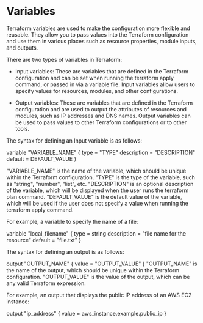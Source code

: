 
# Variables 

Terraform variables are used to make the configuration more flexible and reusable. They allow you to pass values into the Terraform configuration and use them in various places such as resource properties, module inputs, and outputs.

There are two types of variables in Terraform:

- Input variables: These are variables that are defined in the Terraform configuration and can be set when running the terraform apply command, or passed in via a variable file. Input variables allow users to specify values for resources, modules, and other configurations.

- Output variables: These are variables that are defined in the Terraform configuration and are used to output the attributes of resources and modules, such as IP addresses and DNS names. Output variables can be used to pass values to other Terraform configurations or to other tools.

The syntax for defining an Input variable is as follows:

variable "VARIABLE_NAME" {
  type        = "TYPE"
  description = "DESCRIPTION"
  default     = DEFAULT_VALUE
}

"VARIABLE_NAME" is the name of the variable, which should be unique within the Terraform configuration.
"TYPE" is the type of the variable, such as "string", "number", "list", etc.
"DESCRIPTION" is an optional description of the variable, which will be displayed when the user runs the terraform plan command.
"DEFAULT_VALUE" is the default value of the variable, which will be used if the user does not specify a value when running the terraform apply command.

For example, a variable to specify the name of a file:

variable "local_filename" {
  type        = string
  description = "file name for the resource"
  default     = "file.txt"
}


The syntax for defining an output is as follows:

output "OUTPUT_NAME" {
  value = "OUTPUT_VALUE"
}
"OUTPUT_NAME" is the name of the output, which should be unique within the Terraform configuration.
"OUTPUT_VALUE" is the value of the output, which can be any valid Terraform expression.


For example, an output that displays the public IP address of an AWS EC2 instance:

output "ip_address" {
  value = aws_instance.example.public_ip
}

